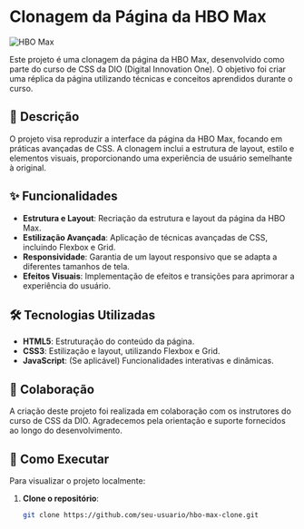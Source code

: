 # Clonagem da Página da HBO Max

![HBO Max](https://via.placeholder.com/1200x600?text=HBO+Max+Clone) <!-- Substitua este link pela imagem real do projeto -->

Este projeto é uma clonagem da página da HBO Max, desenvolvido como parte do curso de CSS da DIO (Digital Innovation One). O objetivo foi criar uma réplica da página utilizando técnicas e conceitos aprendidos durante o curso.

## 🚀 Descrição

O projeto visa reproduzir a interface da página da HBO Max, focando em práticas avançadas de CSS. A clonagem inclui a estrutura de layout, estilo e elementos visuais, proporcionando uma experiência de usuário semelhante à original.

## ✨ Funcionalidades

- **Estrutura e Layout**: Recriação da estrutura e layout da página da HBO Max.
- **Estilização Avançada**: Aplicação de técnicas avançadas de CSS, incluindo Flexbox e Grid.
- **Responsividade**: Garantia de um layout responsivo que se adapta a diferentes tamanhos de tela.
- **Efeitos Visuais**: Implementação de efeitos e transições para aprimorar a experiência do usuário.

## 🛠️ Tecnologias Utilizadas

- **HTML5**: Estruturação do conteúdo da página.
- **CSS3**: Estilização e layout, utilizando Flexbox e Grid.
- **JavaScript**: (Se aplicável) Funcionalidades interativas e dinâmicas.

## 🤝 Colaboração

A criação deste projeto foi realizada em colaboração com os instrutores do curso de CSS da DIO. Agradecemos pela orientação e suporte fornecidos ao longo do desenvolvimento.

## 🚀 Como Executar

Para visualizar o projeto localmente:

1. **Clone o repositório**:
   ```bash
   git clone https://github.com/seu-usuario/hbo-max-clone.git

